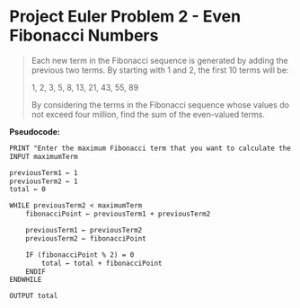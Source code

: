 # Project Euler Problem 2 - Even Fibonacci Numbers

> Each new term in the Fibonacci sequence is generated by adding the previous
> two terms. By starting with 1 and 2, the first 10 terms will be:
>
> 1, 2, 3, 5, 8, 13, 21, 43, 55, 89
>
> By considering the terms in the Fibonacci sequence whose values do not exceed
> four million, find the sum of the even-valued terms.

**Pseudocode:**

```txt
PRINT "Enter the maximum Fibonacci term that you want to calculate the sum up to:"
INPUT maximumTerm

previousTerm1 ← 1
previousTerm2 ← 1
total ← 0

WHILE previousTerm2 < maximumTerm
    fibonacciPoint ← previousTerm1 + previousTerm2

    previousTerm1 ← previousTerm2
    previousTerm2 ← fibonacciPoint

    IF (fibonacciPoint % 2) = 0
        total ← total + fibonacciPoint
    ENDIF
ENDWHILE

OUTPUT total
```
